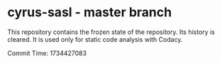 # cyrus-sasl - master branch

This repository contains the frozen state of the repository.
Its history is cleared. It is used only for static code
analysis with Codacy.

Commit Time: 1734427083